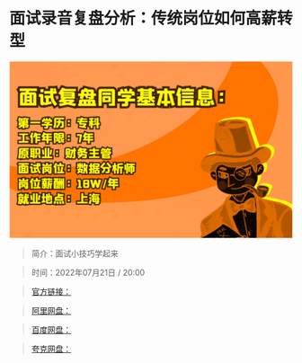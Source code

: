 # 面试录音复盘分析：传统岗位如何高薪转型

![img](../../assets/f67c5d4126704fd789fffaf49c0737a5.png)

> 简介：面试小技巧学起来

> 时间：2022年07月21日 / 20:00

> [官方链接：]()

> [阿里网盘：]()

> [百度网盘：]()

> [夸克网盘：]()
